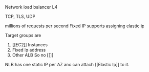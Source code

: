 Network load balancer L4

TCP, TLS, UDP

millions of requests per second
Fixed IP
supports assigning elastic ip

Target groups are
1. [[EC2]] Instances
2. Fixed Ip address
3. Other ALB
So no [[]]

NLB has one static IP per AZ anc can attach [[Elastic Ip]] to it.


